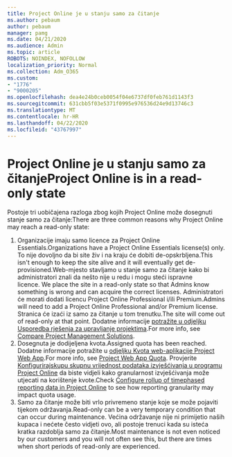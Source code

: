 ```yaml
---
title: Project Online je u stanju samo za čitanje
ms.author: pebaum
author: pebaum
manager: pamg
ms.date: 04/21/2020
ms.audience: Admin
ms.topic: article
ROBOTS: NOINDEX, NOFOLLOW
localization_priority: Normal
ms.collection: Adm_O365
ms.custom:
- "1776"
- "9000205"
ms.openlocfilehash: dea4e24b0ceb0054f04e6737df0feb761d1143f3
ms.sourcegitcommit: 631cbb5f03e5371f0995e976536d24e9d13746c3
ms.translationtype: MT
ms.contentlocale: hr-HR
ms.lasthandoff: 04/22/2020
ms.locfileid: "43767997"
---
```

# <a name="project-online-is-in-a-read-only-state"></a><span data-ttu-id="2594d-102">Project Online je u stanju samo za čitanje</span><span class="sxs-lookup"><span data-stu-id="2594d-102">Project Online is in a read-only state</span></span>

<span data-ttu-id="2594d-103">Postoje tri uobičajena razloga zbog kojih Project Online može dosegnuti stanje samo za čitanje:</span><span class="sxs-lookup"><span data-stu-id="2594d-103">There are three common reasons why Project Online may reach a read-only state:</span></span>

1. <span data-ttu-id="2594d-104">Organizacije imaju samo licence za Project Online Essentials.</span><span class="sxs-lookup"><span data-stu-id="2594d-104">Organizations have a Project Online Essentials license(s) only.</span></span> <span data-ttu-id="2594d-105">To nije dovoljno da bi site živ i na kraju će dobiti de-opskrbljena.</span><span class="sxs-lookup"><span data-stu-id="2594d-105">This isn't enough to keep the site alive and it will eventually get de-provisioned.</span></span><span data-ttu-id="2594d-106">Web-mjesto stavljamo u stanje samo za čitanje kako bi administratori znali da nešto nije u redu i mogu steći ispravne licence.</span><span class="sxs-lookup"><span data-stu-id="2594d-106"> We place the site in a read-only state so that Admins know something is wrong and can acquire the correct licenses.</span></span> <span data-ttu-id="2594d-107">Administratori će morati dodati licencu Project Online Professional i/ili Premium.</span><span class="sxs-lookup"><span data-stu-id="2594d-107">Admins will need to add a Project Online Professional and/or Premium license.</span></span> <span data-ttu-id="2594d-108">Stranica će izaći iz samo za čitanje u tom trenutku.</span><span class="sxs-lookup"><span data-stu-id="2594d-108">The site will come out of read-only at that point.</span></span> <span data-ttu-id="2594d-109">Dodatne informacije [potražite u odjeljku Usporedba rješenja za upravljanje projektima](https://products.office.com/project/compare-microsoft-project-management-software?tab=1).</span><span class="sxs-lookup"><span data-stu-id="2594d-109">For more info, see [Compare Project Management Solutions](https://products.office.com/project/compare-microsoft-project-management-software?tab=1).</span></span>
2. <span data-ttu-id="2594d-110">Dosegnuta je dodijeljena kvota.</span><span class="sxs-lookup"><span data-stu-id="2594d-110">Assigned quota has been reached.</span></span> <span data-ttu-id="2594d-111">Dodatne informacije potražite u [odjeljku Kvota web-aplikacije Project Web App](https://docs.microsoft.com/projectonline/tune-project-online-performance#project-web-app-quota).</span><span class="sxs-lookup"><span data-stu-id="2594d-111">For more info, see [Project Web App Quota](https://docs.microsoft.com/projectonline/tune-project-online-performance#project-web-app-quota).</span></span> <span data-ttu-id="2594d-112">Provjerite [Konfigurirajskupu skupnu vrijednost podataka izvješćivanja u programu Project Online](https://docs.microsoft.com/ProjectOnline/configure-rollup-of-timephased-reporting-data-in-project-online) da biste vidjeli kako granularnost izvješćivanja može utjecati na korištenje kvote.</span><span class="sxs-lookup"><span data-stu-id="2594d-112">Check [Configure rollup of timephased reporting data in Project Online](https://docs.microsoft.com/ProjectOnline/configure-rollup-of-timephased-reporting-data-in-project-online) to see how reporting granularity may impact quota usage.</span></span>
3. <span data-ttu-id="2594d-113">Samo za čitanje može biti vrlo privremeno stanje koje se može pojaviti tijekom održavanja.</span><span class="sxs-lookup"><span data-stu-id="2594d-113">Read-only can be a very temporary condition that can occur during maintenance.</span></span> <span data-ttu-id="2594d-114">Većina održavanje nije ni primijetio naših kupaca i nećete često vidjeti ovo, ali postoje trenuci kada su isteća kratka razdoblja samo za čitanje.</span><span class="sxs-lookup"><span data-stu-id="2594d-114">Most maintenance is not even noticed by our customers and you will not often see this, but there are times when short periods of read-only are experienced.</span></span>
